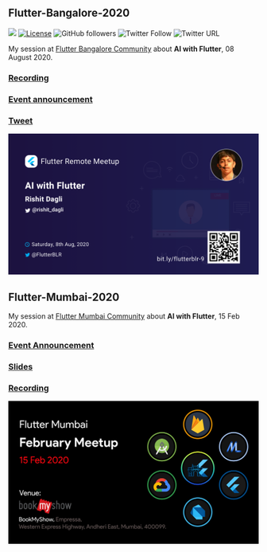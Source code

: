 ## Flutter-Bangalore-2020

[![](https://img.shields.io/badge/Rishit-Dagli-brightgreen.svg?colorB=00ff00)](https://www.rishit.tech)
[![License](https://img.shields.io/badge/License-Apache%202.0-blue.svg)](https://opensource.org/licenses/Apache-2.0)
![GitHub followers](https://img.shields.io/github/followers/Rishit-dagli?style=social)
![Twitter Follow](https://img.shields.io/twitter/follow/rishit_dagli?style=social)
![Twitter URL](https://img.shields.io/twitter/url?style=social&url=https%3A%2F%2Fgithub.com%2FRishit-dagli%2FFace-Recognition_Flutter)

My session at [Flutter Bangalore Community](https://www.meetup.com/flutter-bangalore-group/) about **AI with Flutter**, 08 August 2020.

### [Recording](https://www.youtube.com/watch?v=dmXaZ1sfwxg)

### [Event announcement](https://www.meetup.com/flutter-bangalore-group/events/272057891)

### [Tweet](https://twitter.com/FlutterBLR/status/1290205810073595904?s=20)

![](poster/flutter-banglore.jpg)

## Flutter-Mumbai-2020

My session at [Flutter Mumbai Community](https://www.meetup.com/Mumbai-Flutter/) about **AI with Flutter**, 15 Feb 2020.

### [Event Announcement](https://www.meetup.com/Mumbai-Flutter/events/268650815/)

### [Slides](https://github.com/Rishit-dagli/Face-Recognition_Flutter/blob/master/talk/AI%20with%20Flutter%2C%20Flutter%20Mumbai%20Deck.pdf)

### [Recording](https://www.youtube.com/watch?v=xuiqxdtjp3Y)

![](poster/flutter-mum.jpg)
